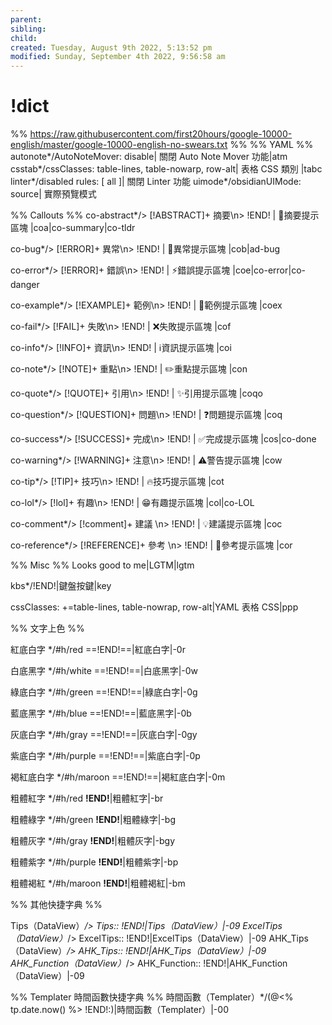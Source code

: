 ```yaml
---
parent: 
sibling: 
child: 
created: Tuesday, August 9th 2022, 5:13:52 pm
modified: Sunday, September 4th 2022, 9:56:58 am
---
```

# !dict
%% https://raw.githubusercontent.com/first20hours/google-10000-english/master/google-10000-english-no-swears.txt %%
%% YAML %%
autonote*/AutoNoteMover: disable| 關閉 Auto Note Mover 功能|atm
csstab*/cssClasses: table-lines, table-nowarp, row-alt| 表格 CSS 類別 |tabc
linter*/disabled rules: [ all ]| 關閉 Linter 功能
uimode*/obsidianUIMode: source| 實際預覽模式


%% Callouts %%
co-abstract*/> [!ABSTRACT]+ 摘要\n> !END! | 📔摘要提示區塊 |coa|co-summary|co-tldr

co-bug*/> [!ERROR]+ 異常\n> !END! | 🐞異常提示區塊 |cob|ad-bug

co-error*/> [!ERROR]+ 錯誤\n> !END! | ⚡錯誤提示區塊 |coe|co-error|co-danger

co-example*/> [!EXAMPLE]+ 範例\n> !END! | 📑範例提示區塊 |coex

co-fail*/> [!FAIL]+ 失敗\n> !END! | ❌失敗提示區塊 |cof

co-info*/> [!INFO]+ 資訊\n> !END! | ℹ️資訊提示區塊 |coi

co-note*/> [!NOTE]+ 重點\n> !END! | ✏️重點提示區塊 |con

co-quote*/> [!QUOTE]+ 引用\n> !END! | ✨引用提示區塊 |coqo

co-question*/> [!QUESTION]+ 問題\n> !END! | ❓問題提示區塊 |coq

co-success*/> [!SUCCESS]+ 完成\n> !END! | ✅完成提示區塊 |cos|co-done

co-warning*/> [!WARNING]+ 注意\n> !END! | ⚠️警告提示區塊 |cow

co-tip*/> [!TIP]+ 技巧\n> !END! | 🔥技巧提示區塊 |cot

co-lol*/> [!lol]+ 有趣\n> !END! | 😁有趣提示區塊 |col|co-LOL

co-comment*/> [!comment]+ 建議 \n> !END! | 💡建議提示區塊 |coc

co-reference*/> [!REFERENCE]+ 參考 \n> !END! | 📖參考提示區塊 |cor

%% Misc %%
Looks good to me|LGTM|lgtm

kbs*/<span class="keybs">!END!</span>|鍵盤按鍵|key

cssClasses: +=table-lines, table-nowrap, row-alt|YAML 表格 CSS|ppp


%% 文字上色 %%

紅底白字 */#h/red ==!END!==|紅底白字|-0r

白底黑字 */#h/white ==!END!==|白底黑字|-0w

綠底白字 */#h/green ==!END!==|綠底白字|-0g

藍底黑字 */#h/blue ==!END!==|藍底黑字|-0b

灰底白字 */#h/gray ==!END!==|灰底白字|-0gy

紫底白字 */#h/purple ==!END!==|紫底白字|-0p

褐紅底白字 */#h/maroon ==!END!==|褐紅底白字|-0m

粗體紅字 */#h/red **!END!**|粗體紅字|-br

粗體綠字 */#h/green **!END!**|粗體綠字|-bg

粗體灰字 */#h/gray **!END!**|粗體灰字|-bgy

粗體紫字 */#h/purple **!END!**|粗體紫字|-bp

粗體褐紅 */#h/maroon **!END!**|粗體褐紅|-bm


%% 其他快捷字典 %%


Tips（DataView）*/> Tips:: !END!|Tips（DataView）|-09
ExcelTips（DataView）*/> ExcelTips:: !END!|ExcelTips（DataView）|-09
AHK_Tips（DataView）*/> AHK_Tips:: !END!|AHK_Tips（DataView）|-09
AHK_Function（DataView）*/> AHK_Function:: !END!|AHK_Function（DataView）|-09


%% Templater 時間函數快捷字典 %%
時間函數（Templater）*/(@<% tp.date.now() %> !END!:)|時間函數（Templater）|-00

